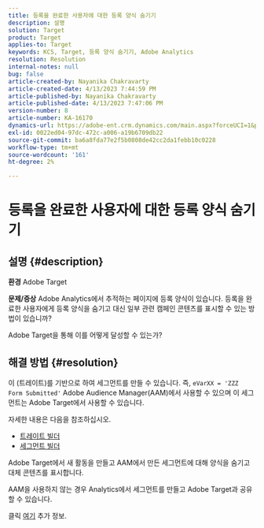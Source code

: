 ```yaml
---
title: 등록을 완료한 사용자에 대한 등록 양식 숨기기
description: 설명
solution: Target
product: Target
applies-to: Target
keywords: KCS, Target, 등록 양식 숨기기, Adobe Analytics
resolution: Resolution
internal-notes: null
bug: false
article-created-by: Nayanika Chakravarty
article-created-date: 4/13/2023 7:44:59 PM
article-published-by: Nayanika Chakravarty
article-published-date: 4/13/2023 7:47:06 PM
version-number: 8
article-number: KA-16170
dynamics-url: https://adobe-ent.crm.dynamics.com/main.aspx?forceUCI=1&pagetype=entityrecord&etn=knowledgearticle&id=40db9ca7-33da-ed11-a7c7-6045bd0067ea
exl-id: 0022ed04-97dc-472c-a006-a19b6709db22
source-git-commit: ba6a8fda77e2f5b0808de42cc2da1febb10c0228
workflow-type: tm+mt
source-wordcount: '161'
ht-degree: 2%

---
```


# 등록을 완료한 사용자에 대한 등록 양식 숨기기

## 설명 {#description}

<b>환경</b>
Adobe Target

<b>문제/증상</b>
Adobe Analytics에서 추적하는 페이지에 등록 양식이 있습니다. 등록을 완료한 사용자에게 등록 양식을 숨기고 대신 일부 관련 캠페인 콘텐츠를 표시할 수 있는 방법이 있습니까?

Adobe Target을 통해 이를 어떻게 달성할 수 있는가?


## 해결 방법 {#resolution}


이 (트레이트)를 기반으로 하여 세그먼트를 만들 수 있습니다. 즉, `eVarXX = 'ZZZ Form Submitted'` Adobe Audience Manager(AAM)에서 사용할 수 있으며 이 세그먼트는 Adobe Target에서 사용할 수 있습니다.

자세한 내용은 다음을 참조하십시오.

- [트레이트 빌더](https://experienceleague.adobe.com/docs/audience-manager/user-guide/features/traits/trait-builder/about-trait-builder.html?lang=en)
- [세그먼트 빌더](https://experienceleague.adobe.com/docs/audience-manager/user-guide/features/segments/segment-builder.html?lang=en)


Adobe Target에서 새 활동을 만들고 AAM에서 만든 세그먼트에 대해 양식을 숨기고 대체 콘텐츠를 표시합니다.

AAM을 사용하지 않는 경우 Analytics에서 세그먼트를 만들고 Adobe Target과 공유할 수 있습니다.

클릭 [여기](https://experienceleague.adobe.com/docs/analytics/components/segmentation/segmentation-workflow/seg-publish.html?lang=en) 추가 정보.
